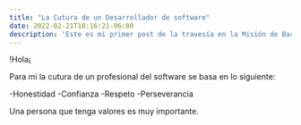 ```yaml
---
title: "La Cutura de un Desarrollador de software"
date: 2022-02-21T18:16:21-06:00
description: 'Este es mi primer post de la travesía en la Misión de Backend con Node JS de Launch X.'
---
```

!Hola¡

Para mi la cutura de un profesional del software se basa en lo siguiente:

-Honestidad
-Confianza
-Respeto
-Perseverancia

Una persona que tenga valores es muy importante.
